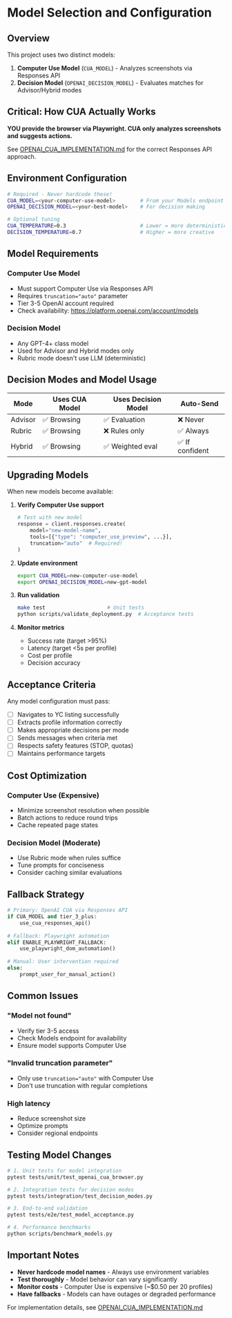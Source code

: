# Model Selection and Configuration

## Overview

This project uses two distinct models:

1. **Computer Use Model** (`CUA_MODEL`) - Analyzes screenshots via Responses API
2. **Decision Model** (`OPENAI_DECISION_MODEL`) - Evaluates matches for Advisor/Hybrid modes

## Critical: How CUA Actually Works

**YOU provide the browser via Playwright. CUA only analyzes screenshots and suggests actions.**

See [OPENAI_CUA_IMPLEMENTATION.md](./OPENAI_CUA_IMPLEMENTATION.md) for the correct Responses API approach.

## Environment Configuration

```bash
# Required - Never hardcode these!
CUA_MODEL=<your-computer-use-model>        # From your Models endpoint
OPENAI_DECISION_MODEL=<your-best-model>    # For decision making

# Optional tuning
CUA_TEMPERATURE=0.3                        # Lower = more deterministic
DECISION_TEMPERATURE=0.7                   # Higher = more creative
```

## Model Requirements

### Computer Use Model
- Must support Computer Use via Responses API
- Requires `truncation="auto"` parameter
- Tier 3-5 OpenAI account required
- Check availability: https://platform.openai.com/account/models

### Decision Model  
- Any GPT-4+ class model
- Used for Advisor and Hybrid modes only
- Rubric mode doesn't use LLM (deterministic)

## Decision Modes and Model Usage

| Mode | Uses CUA Model | Uses Decision Model | Auto-Send |
|------|---------------|-------------------|-----------|
| Advisor | ✅ Browsing | ✅ Evaluation | ❌ Never |
| Rubric | ✅ Browsing | ❌ Rules only | ✅ Always |
| Hybrid | ✅ Browsing | ✅ Weighted eval | ✅ If confident |

## Upgrading Models

When new models become available:

1. **Verify Computer Use support**
   ```python
   # Test with new model
   response = client.responses.create(
       model="new-model-name",
       tools=[{"type": "computer_use_preview", ...}],
       truncation="auto"  # Required!
   )
   ```

2. **Update environment**
   ```bash
   export CUA_MODEL=new-computer-use-model
   export OPENAI_DECISION_MODEL=new-gpt-model
   ```

3. **Run validation**
   ```bash
   make test                    # Unit tests
   python scripts/validate_deployment.py  # Acceptance tests
   ```

4. **Monitor metrics**
   - Success rate (target >95%)
   - Latency (target <5s per profile)
   - Cost per profile
   - Decision accuracy

## Acceptance Criteria

Any model configuration must pass:

- [ ] Navigates to YC listing successfully
- [ ] Extracts profile information correctly
- [ ] Makes appropriate decisions per mode
- [ ] Sends messages when criteria met
- [ ] Respects safety features (STOP, quotas)
- [ ] Maintains performance targets

## Cost Optimization

### Computer Use (Expensive)
- Minimize screenshot resolution when possible
- Batch actions to reduce round trips
- Cache repeated page states

### Decision Model (Moderate)
- Use Rubric mode when rules suffice
- Tune prompts for conciseness
- Consider caching similar evaluations

## Fallback Strategy

```python
# Primary: OpenAI CUA via Responses API
if CUA_MODEL and tier_3_plus:
    use_cua_responses_api()
    
# Fallback: Playwright automation
elif ENABLE_PLAYWRIGHT_FALLBACK:
    use_playwright_dom_automation()
    
# Manual: User intervention required
else:
    prompt_user_for_manual_action()
```

## Common Issues

### "Model not found"
- Verify tier 3-5 access
- Check Models endpoint for availability
- Ensure model supports Computer Use

### "Invalid truncation parameter"
- Only use `truncation="auto"` with Computer Use
- Don't use truncation with regular completions

### High latency
- Reduce screenshot size
- Optimize prompts
- Consider regional endpoints

## Testing Model Changes

```bash
# 1. Unit tests for model integration
pytest tests/unit/test_openai_cua_browser.py

# 2. Integration tests for decision modes
pytest tests/integration/test_decision_modes.py

# 3. End-to-end validation
pytest tests/e2e/test_model_acceptance.py

# 4. Performance benchmarks
python scripts/benchmark_models.py
```

## Important Notes

- **Never hardcode model names** - Always use environment variables
- **Test thoroughly** - Model behavior can vary significantly
- **Monitor costs** - Computer Use is expensive (~$0.50 per 20 profiles)
- **Have fallbacks** - Models can have outages or degraded performance

For implementation details, see [OPENAI_CUA_IMPLEMENTATION.md](./OPENAI_CUA_IMPLEMENTATION.md)